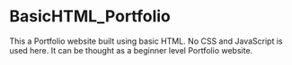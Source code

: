 # BasicHTML_Portfolio
This a Portfolio website built using basic HTML. No CSS and JavaScript is used here. It can be thought as a beginner level Portfolio website.
